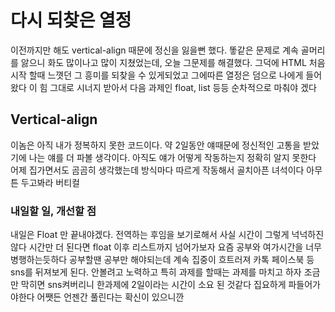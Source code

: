 # 다시 되찾은 열정

이전까지만 해도 vertical-align 때문에 정신을 잃을뻔 했다. 똫같은 문제로 계속 골머리를 앓으니 화도 많이나고 많이 지쳤었는데, 오늘 그문제를 해결했다. 그덕에 HTML 처음시작 할때 느꼇던 그 흥미를 되찾을 수 있게되었고 그에따른 열정은 덤으로 나에게 들어왔다 이 힘 그대로 시너지 받아서 다음 과제인 float, list 등등 순차적으로 마춰야 겠다

## Vertical-align

이놈은 아직 내가 정복하지 못한 코드이다. 약 2일동안 얘때문에 정신적인 고통을 받았기에 나는 얘를 더 파볼 생각이다. 아직도 얘가 어떻게 작동하는지 
정확히 알지 못한다 어제 집가면서도 곰곰히 생각했는데 방식마다 따르게 작동해서 골치아픈 녀석이다 아무튼 두고봐라 버티컬

### 내일할 일, 개선할 점

내일은 Float 만 끝내야겠다. 전역하는 후임을 보기로해서 사실 시간이 그렇게 넉넉하진 않다 시간만 더 된다면 float 이후 리스트까지 넘어가보자
요즘 공부와 여가시간을 너무 병행하는듯하다 공부할땐 공부만 해야되는데 계속 집중이 흐트러져 카톡 페이스북 등 sns를 뒤져보게 된다.
안볼려고 노력하고 특히 과제를 할때는 과제를 마치고 하자 조금만 막히면 sns켜버리니 한과제에 2일이라는 시간이 소요 된 것같다 집요하게 파들어가야한다 어쨋든 언젠간 풀린다는 확신이 있으니깐
